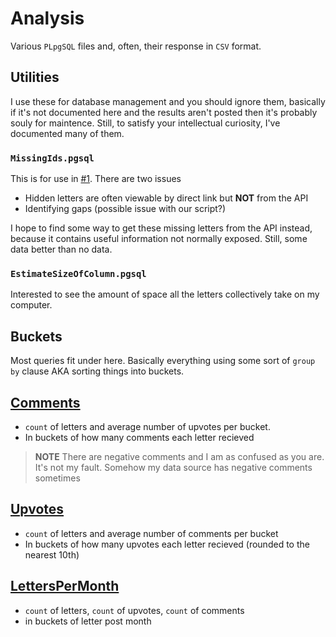 # Analysis

Various `PLpgSQL` files and, often, their response in `CSV` format.

## Utilities

I use these for database management and you should ignore them, basically if it's not documented here and the results aren't posted then it's probably souly for maintence. Still, to satisfy your intellectual curiosity, I've documented many of them.

### `MissingIds.pgsql`

This is for use in [#1](https://github.com/boehs/ltc/issues/1). There are two issues

- Hidden letters are often viewable by direct link but **NOT** from the API
- Identifying gaps (possible issue with our script?)

I hope to find some way to get these missing letters from the API instead, because it contains useful information not normally exposed. Still, some data better than no data.

### `EstimateSizeOfColumn.pgsql`

Interested to see the amount of space all the letters collectively take on my computer. 

## Buckets

Most queries fit under here. Basically everything using some sort of `group by` clause AKA sorting things into buckets.

## [Comments](Buckets/Comments/data.csv)

- `count` of letters and average number of upvotes per bucket.
- In buckets of how many comments each letter recieved

> **NOTE**
> There are negative comments and I am as confused as you are. It's not my fault. Somehow my data source has negative comments sometimes

## [Upvotes](Buckets/Upvote/data.csv)

- `count` of letters and average number of comments per bucket
- In buckets of how many upvotes each letter recieved (rounded to the nearest 10th)

## [LettersPerMonth](Buckets/LettersPerMonth/data.csv)

- `count` of letters, `count` of upvotes, `count` of comments
- in buckets of letter post month
